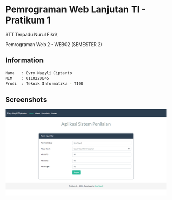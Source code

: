 # Pemrograman Web Lanjutan TI - Pratikum 1

STT Terpadu Nurul Fikri\

Pemrograman Web 2 - WEB02 (SEMESTER 2)

## Information

```bash
Nama   : Evry Nazyli Ciptanto
NIM    : 0110220045
Prodi  : Teknik Informatika - TI08
```

## Screenshots
![picture](ss.png)